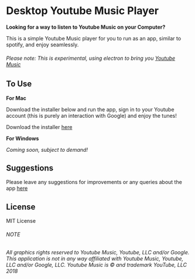 # Desktop Youtube Music Player

[logo]: https://yt3.ggpht.com/Ho_DsxE6FAXcwg40zBLHOZ7Gbr1e5juTDFKwZBN1GmtqVXWhSfETtPGDYa1Zvisi9Vp5DtrMMng=w2560-fcrop64=1,00005a57ffffa5a8-nd-c0xffffffff-rj-k-no "Youtube Music Banner"

**Looking for a way to listen to Youtube Music on your Computer?**

This is a simple Youtube Music player for you to run as an app, similar to spotify, and enjoy seamlessly.

###### *Please note: This is experimental, using electron to bring you [Youtube Music](https://music.youtube.com)*

## To Use

**For Mac**

Download the installer below and run the app, sign in to your Youtube account (this is purely an interaction with Google) and enjoy the tunes!

Download the installer [here](https://nofile.io/f/WfJef8jpqsH/Youtube+Music+Player.dmg)

**For Windows**

*Coming soon, subject to demand!* 

## Suggestions
Please leave any suggestions for improvements or any queries about the app [here](https://github.com/p-skal/youtubemusicplayer/labels/suggestion)

## License

MIT License

###### NOTE
*All graphics rights reserved to Youtube Music, Youtube, LLC and/or Google.
This application is not in any way affiliated with Youtube Music, Youtube, LLC and/or Google, LLC. Youtube Music is &copy; and trademark YouTube, LLC 2018*
